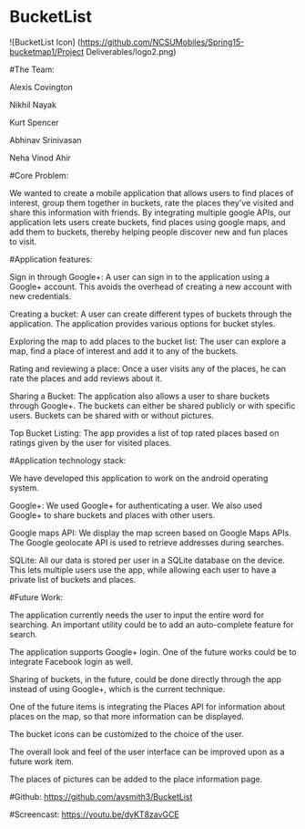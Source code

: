 # BucketList

![BucketList Icon] (https://github.com/NCSUMobiles/Spring15-bucketmap1/Project Deliverables/logo2.png)

#The Team:

Alexis Covington

Nikhil Nayak

Kurt Spencer

Abhinav Srinivasan 

Neha Vinod Ahir


#Core Problem:

We wanted to create a mobile application that allows users to find places of interest, group them together in buckets, rate the places they've visited and share this information with friends. By integrating multiple google APIs, our application lets users create buckets, find places using google maps, and add them to buckets, thereby helping people discover new and fun places to visit.


#Application features:

Sign in through Google+: A user can sign in to the application using a Google+ account. This avoids the overhead of creating a new account with new credentials.

Creating a bucket:  A user can create different types of buckets through the application. The application provides various options for bucket styles.

Exploring the map to add places to the bucket list: The user can explore a map, find a place of interest and add it to any of the buckets.

Rating and reviewing a place: Once a user visits any of the places, he can rate the places and add reviews about it.

Sharing a Bucket: The application also allows a user to share buckets through Google+. The buckets can either be shared publicly or with specific users. Buckets can be shared with or without pictures.

Top Bucket Listing: The app provides a list of top rated places based on ratings given by the user for visited places.


#Application technology stack:

We have developed this application to work on the android operating system.

Google+:
We used Google+ for authenticating a user.
We also used Google+ to share buckets and places with other users.

Google maps API:
We display the map screen based on Google Maps APIs.
The Google geolocate API is used to retrieve addresses during searches.

SQLite:
All our data is stored per user in a SQLite database on the device.
This lets multiple users use the app, while allowing each user to have a private list of buckets and places.


#Future Work:

The application currently needs the user to input the entire word for searching.  An important utility could be to add an auto-complete feature for search.

The application supports Google+ login. One of the future works could be to integrate Facebook login as well.

Sharing of buckets, in the future, could be done directly through the app instead of using Google+, which is the current technique.

One of the future items is integrating the Places API for information about places on the map, so that more information can be displayed.

The bucket icons can be customized to the choice of the user.

The overall look and feel of the user interface can be improved upon as a future work item.

The places of pictures can be added to the place information page.


#Github:
https://github.com/avsmith3/BucketList

#Screencast:
https://youtu.be/dyKT8zavGCE